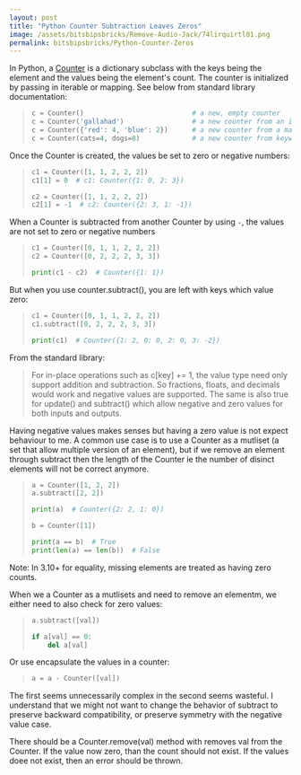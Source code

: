 ```yaml
---
layout: post
title: "Python Counter Subtraction Leaves Zeros"
image: /assets/bitsbipsbricks/Remove-Audio-Jack/74lirquirtl01.png
permalink: bitsbipsbricks/Python-Counter-Zeros
---
```


In Python, a [Counter](https://docs.python.org/3/library/collections.html#counter-objects) is a dictionary subclass with the keys being the element and the values being the element's count. The counter is initialized by passing in iterable or mapping. See below from standard library documentation:

> ```python
> c = Counter()                           # a new, empty counter
> c = Counter('gallahad')                 # a new counter from an iterable
> c = Counter({'red': 4, 'blue': 2})      # a new counter from a mapping
> c = Counter(cats=4, dogs=8)             # a new counter from keyword args
> ```

Once the Counter is created, the values be set to zero or negative numbers:

> ```python
> c1 = Counter([1, 1, 2, 2, 2])
> c1[1] = 0  # c1: Counter({1: 0, 2: 3})
> 
> c2 = Counter([1, 1, 2, 2, 2])
> c2[1] = -1  # c2: Counter({2: 3, 1: -1})
> ```

When a Counter is subtracted from another Counter by using `-`, the values are not set to zero or negative numbers

> ```python
> c1 = Counter([0, 1, 1, 2, 2, 2])
> c2 = Counter([0, 2, 2, 2, 3, 3])
> 
> print(c1 - c2)  # Counter({1: 1})
> ```

But when you use counter.subtract(), you are left with keys which value zero:

> ```python
> c1 = Counter([0, 1, 1, 2, 2, 2])
> c1.subtract([0, 2, 2, 2, 3, 3])
> 
> print(c1)  # Counter({1: 2, 0: 0, 2: 0, 3: -2})
> ```

From the standard library:
> For in-place operations such as c[key] += 1, the value type need only support addition and subtraction. So fractions, floats, and decimals would work and negative values are supported. The same is also true for update() and subtract() which allow negative and zero values for both inputs and outputs.

Having negative values makes senses but having a zero value is not expect behaviour to me. A common use case is to use a Counter as a mutliset (a set that allow multiple version of an element), but if we remove an element through subtract then the length of the Counter ie the number of disinct elements will not be correct anymore.

> ```python
> a = Counter([1, 2, 2])
> a.subtract([2, 2])
> 
> print(a)  # Counter({2: 2, 1: 0})
> 
> b = Counter([1])
> 
> print(a == b)  # True
> print(len(a) == len(b))  # False
> ```

Note: In 3.10+ for equality, missing elements are treated as having zero counts.

When we a  Counter as a mutlisets and need to remove an elementm, we either need to also check for zero values:

> ```python
> a.subtract([val])
> 
> if a[val] == 0:
>     del a[val]
> ```


Or use encapsulate the values in a counter:

> ```python
> a = a - Counter([val])
> ```


The first seems unnecessarily complex in the second seems wasteful. I understand that we might not want to change the behavior of subtract to preserve backward compatibility, or preserve symmetry with the negative value case. 

There should be a Counter.remove(val) method with removes val from the Counter. If the value now zero, than the count should not exist. If the values doee not exist, then an error should be thrown.